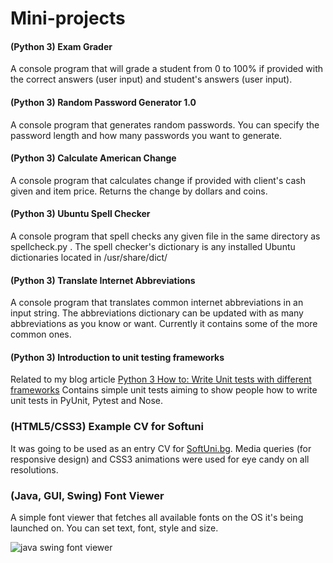 # Mini-projects


#### (Python 3) Exam Grader
A console program that will grade a student from 0 to 100% if provided with the correct answers (user input) and student's answers (user input).


#### (Python 3) Random Password Generator 1.0
A console program that generates random passwords. You can specify the password length and how many passwords you want to generate.


#### (Python 3) Calculate American Change
A console program that calculates change if provided with client's cash given
and item price. Returns the change by dollars and coins.


#### (Python 3) Ubuntu Spell Checker
A console program that spell checks any given file in the same directory as spellcheck.py . The spell checker's dictionary is any installed Ubuntu dictionaries located in /usr/share/dict/


#### (Python 3) Translate Internet Abbreviations
A console program that translates common internet abbreviations in an input string. The abbreviations dictionary can be updated with as many abbreviations as you know or want. Currently it contains some of the more common ones.


#### (Python 3) Introduction to unit testing frameworks
Related to my blog article [Python 3 How to: Write Unit tests with different frameworks](http://syndbg.wordpress.com/2014/04/20/python-3-how-to-write-unit-tests-unittest-pytest-nose/)
Contains simple unit tests aiming to show people how to write unit tests in PyUnit, Pytest and Nose.


### (HTML5/CSS3) Example CV for Softuni
It was going to be used as an entry CV for [SoftUni.bg](https://softuni.bg). Media queries (for responsive design) and CSS3 animations were used for eye candy on all resolutions.


### (Java, GUI, Swing)  Font Viewer
A simple font viewer that fetches all available fonts on the OS it's being launched on. You can set text, font, style and size.

![java swing font viewer](http://i.imgur.com/cWgqxXf.png "Java Swing Font Viewer")

